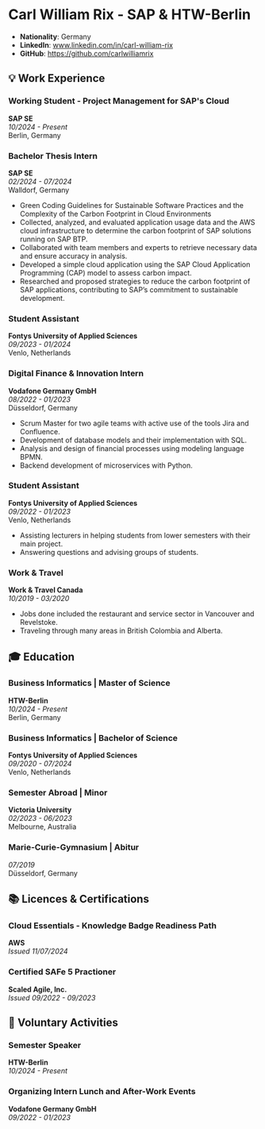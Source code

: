 # Carl William Rix - SAP & HTW-Berlin

- **Nationality**: Germany
- **LinkedIn**: www.linkedin.com/in/carl-william-rix
- **GitHub**: https://github.com/carlwilliamrix

## 💡 Work Experience

### Working Student - Project Management for SAP's Cloud  
**SAP SE**  
*10/2024 - Present*  
Berlin, Germany  

### Bachelor Thesis Intern  
**SAP SE**  
*02/2024 - 07/2024*  
Walldorf, Germany  

- Green Coding Guidelines for Sustainable Software Practices and the Complexity of the Carbon Footprint in Cloud Environments
- Collected, analyzed, and evaluated application usage data and the AWS cloud infrastructure to determine the carbon footprint of SAP solutions running on SAP BTP.
- Collaborated with team members and experts to retrieve necessary data and ensure accuracy in analysis.
- Developed a simple cloud application using the SAP Cloud Application Programming (CAP) model to assess carbon impact.
- Researched and proposed strategies to reduce the carbon footprint of SAP applications, contributing to SAP’s commitment to sustainable development.

### Student Assistant  
**Fontys University of Applied Sciences**  
*09/2023 - 01/2024*  
Venlo, Netherlands  

### Digital Finance & Innovation Intern  
**Vodafone Germany GmbH**  
*08/2022 - 01/2023*  
Düsseldorf, Germany  

- Scrum Master for two agile teams with active use of the tools Jira and Confluence.
- Development of database models and their implementation with SQL.
- Analysis and design of financial processes using modeling language BPMN.
- Backend development of microservices with Python.

### Student Assistant  
**Fontys University of Applied Sciences**  
*09/2022 - 01/2023*  
Venlo, Netherlands  

-  Assisting lecturers in helping students from lower semesters with their main project.
-  Answering questions and advising groups of students.

### Work & Travel  
**Work & Travel Canada**  
*10/2019 - 03/2020*  

- Jobs done included the restaurant and service sector in Vancouver and Revelstoke.
- Traveling through many areas in British Colombia and Alberta.

## 🎓 Education

### Business Informatics | Master of Science 
**HTW-Berlin**  
*10/2024 - Present*  
Berlin, Germany  

### Business Informatics | Bachelor of Science  
**Fontys University of Applied Sciences**  
*09/2020 - 07/2024*  
Venlo, Netherlands  

### Semester Abroad | Minor    
**Victoria University**  
*02/2023 - 06/2023*  
Melbourne, Australia  

### Marie-Curie-Gymnasium | Abitur  
*07/2019*  
Düsseldorf, Germany  

## 📚 Licences & Certifications

### Cloud Essentials - Knowledge Badge Readiness Path  
**AWS**  
*Issued 11/07/2024*  

### Certified SAFe 5 Practioner  
**Scaled Agile, Inc.**  
*Issued 09/2022 - 09/2023*  

## 🤝 Voluntary Activities

### Semester Speaker  
**HTW-Berlin**  
*10/2024 - Present*  

### Organizing Intern Lunch and After-Work Events  
**Vodafone Germany GmbH**  
*09/2022 - 01/2023*  

